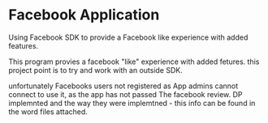 # Facebook Application
Using Facebook SDK to provide a Facebook like experience with added features.

This program provies a facebook "like" experience with added fetures. this project point is to try and work with an outside SDK.

unfortunately Facebooks users not registered as App admins cannot connect to use it, as the app has not passed The facebook review.
DP implemnted and the way they were implemtned - this info can be found in the word files attached.
